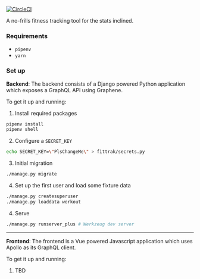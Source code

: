 [![CircleCI](https://circleci.com/gh/tsoporan/fittrack/tree/master.svg?style=shield)](https://circleci.com/gh/tsoporan/fittrack/tree/master)

A no-frills fitness tracking tool for the stats inclined.

### Requirements

- `pipenv`
- `yarn`

### Set up

**Backend**: The backend consists of a Django powered Python application which exposes a 
GraphQL API using Graphene.

To get it up and running:

1. Install required packages
```bash
pipenv install
pipenv shell
```

2. Configure a `SECRET_KEY`
```bash
echo SECRET_KEY=\"PlsChangeMe\" > fittrak/secrets.py
```

3. Initial migration
```bash
./manage.py migrate
```

4. Set up the first user and load some fixture data
```bash
./manage.py createsuperuser
./manage.py loaddata workout
```

4. Serve
```bash
./manage.py runserver_plus # Werkzeug dev server
```

---

**Frontend**: The frontend is a Vue powered Javascript application which uses Apollo as its GraphQL
client.

To get it up and running:

1. TBD
